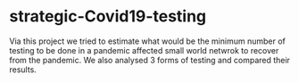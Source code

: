 # strategic-Covid19-testing
Via this project we tried to estimate what would be the minimum number of testing to be done in a pandemic affected small world netwrok to recover from the pandemic. We also analysed 3 forms of testing and compared their results.
